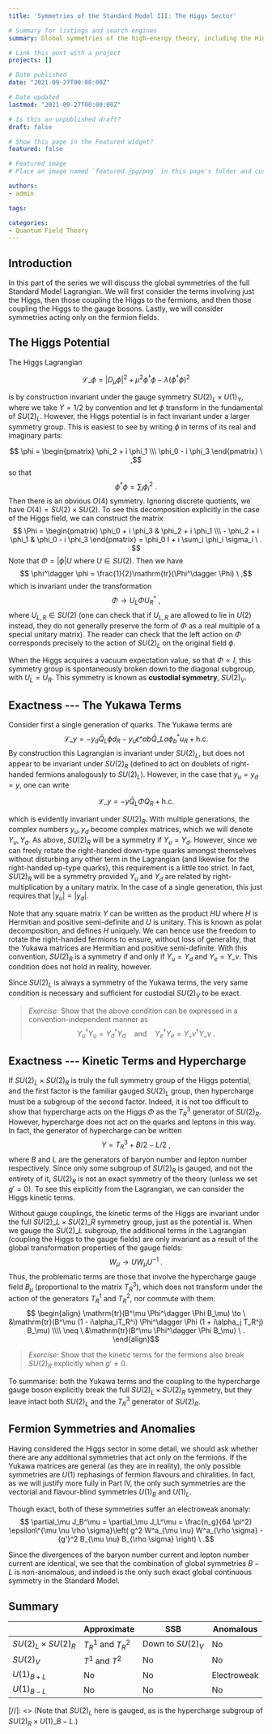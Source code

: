 ```yaml
---
title: 'Symmetries of the Standard Model III: The Higgs Sector'

# Summary for listings and search engines
summary: Global symmetries of the high-energy theory, including the Higgs field, the electroweak gauge bosons, and the Yukawa terms.

# Link this post with a project
projects: []

# Date published
date: "2021-09-27T00:00:00Z"

# Date updated
lastmod: "2021-09-27T00:00:00Z"

# Is this an unpublished draft?
draft: false

# Show this page in the Featured widget?
featured: false

# Featured image
# Place an image named `featured.jpg/png` in this page's folder and customize its options here.

authors:
- admin

tags:

categories:
- Quantum Field Theory
---
```


## Introduction

In this part of the series we will discuss the global symmetries of the full Standard Model Lagrangian. We will first consider the terms involving just the Higgs, then those coupling the Higgs to the fermions, and then those coupling the Higgs to the gauge bosons. Lastly, we will consider symmetries acting only on the fermion fields.

## The Higgs Potential

The Higgs Lagrangian

$$ \mathcal{L}\_\phi = |D_\mu \phi|^2 + \mu^2 \phi^\dagger \phi - \lambda( \phi^\dagger \phi)^2  $$

is by construction invariant under the gauge symmetry $SU(2)_L \times U(1)_Y$, where we take $Y = 1/2$ by convention and let $\phi$ transform in the fundamental of $SU(2)_L$. However, the Higgs potential is in fact invariant under a larger symmetry group. This is easiest to see by writing $\phi$ in terms of its real and imaginary parts:

$$ \phi = \begin{pmatrix} \phi_2 + i \phi_1 \\\ \phi_0 - i \phi_3 \end{pmatrix}  \ ,$$
so that
$$ \phi^\dagger \phi = \sum_i \phi_i^2  \ .$$
Then there is an obvious $O(4)$ symmetry. Ignoring discrete quotients, we have $O(4) = SU(2) \times SU(2)$. To see this decomposition explicitly in the case of the Higgs field, we can construct the matrix
$$ \Phi = \begin{pmatrix} \phi_0 + i \phi_3 &  \phi_2 + i \phi_1 \\\ - \phi_2 + i \phi_1 & \phi_0 - i \phi_3 \end{pmatrix} = \phi_0 I + i \sum_i \phi_i \sigma_i \ . $$
Note that $\Phi = |\phi| U$ where $U \in SU(2)$. Then we have
$$ \phi^\dagger \phi = \frac{1}{2}\mathrm{tr}(\Phi^\dagger \Phi) \ ,$$
which is invariant under the transformation
$$ \Phi \to U_L \Phi U_R^\dagger \ ,$$
where $U_{L,R} \in SU(2)$  (one can check that if $U_{L,R}$ are allowed to lie in $U(2)$ instead, they do not generally preserve the form of $\Phi$ as a real multiple of a special unitary matrix). The reader can check that the left action on $\Phi$ corresponds precisely to the action of $SU(2)_L$ on the original field $\phi$.

When the Higgs acquires a vacuum expectation value, so that $\Phi \propto I$, this symmetry group is spontaneously broken down to the diagonal subgroup, with $U_L = U_R$. This symmetry is known as **custodial symmetry**, $SU(2)_V$.

## Exactness --- The Yukawa Terms

Consider first a single generation of quarks. The Yukawa terms are
$$ \mathcal{L}\_y = -y_d \bar{Q}_L \phi d_R - y_u \epsilon\^{ab}\bar{Q}\_{La} \phi^*_b u_R  +\mathrm{h.c.}  $$
By construction this Lagrangian is invariant under $SU(2)_L$, but does not appear to be invariant under $SU(2)_R$ (defined to act on doublets of right-handed fermions analogously to $SU(2)_L$). However, in the case that $y_u = y_d = y$, one can write

$$ \mathcal{L}\_y = -y \bar{Q}_L \Phi Q_R + \mathrm{h.c.} $$

which is evidently invariant under $SU(2)_R$. With multiple generations, the complex numbers $y_u,y_d$ become complex matrices, which we will denote $Y_u,Y_d$. As above, $SU(2)_R$ will be a symmetry if $Y_u = Y_d$. However, since we can freely rotate the right-handed down-type quarks amongst themselves without disturbing any other term in the Lagrangian (and likewise for the right-handed up-type quarks), this requirement is a little too strict. In fact, $SU(2)_R$ will be a symmetry provided $Y_u$ and $Y_d$ are related by right-multiplication by a unitary matrix. In the case of a single generation, this just requires that $|y_u| = |y_d|$. 

Note that any square matrix $Y$ can be written as the product $HU$ where $H$ is Hermitian and positive semi-definite and $U$ is unitary. This is known as polar decomposition, and defines $H$ uniquely. We can hence use the freedom to rotate the right-handed fermions to ensure, without loss of generality, that the Yukawa matrices are Hermitian and positive semi-definite. With this convention, $SU(2)_R$ is a symmetry if and only if $Y_u = Y_d$ and $Y_e = Y\_\nu$. This condition does not hold in reality, however.

Since $SU(2)_L$ is always a symmetry of the Yukawa terms, the very same condition is necessary and sufficient for custodial $SU(2)_V$ to be exact.

> *Exercise:* Show that the above condition can be expressed in a convention-independent manner as
$$ Y_u^\dagger Y_u = Y_d^\dagger Y_d \quad \mathrm{and} \quad  Y_e^\dagger Y_e = Y\_\nu^\dagger Y\_\nu \ .$$

## Exactness --- Kinetic Terms and Hypercharge

If $SU(2)_L \times SU(2)_R$ is truly the full symmetry group of the Higgs potential, and the first factor is the familiar gauged $SU(2)_L$ group, then hypercharge must be a subgroup of the second factor. Indeed, it is not too difficult to show that hypercharge acts on the Higgs $\Phi$ as the $T^3_R$ generator of $SU(2)_R$. However, hypercharge does not act on the quarks and leptons in this way. In fact, the generator of hypercharge can be written
$$ Y = T^3_R + B/2 - L/2 \ ,$$
where $B$ and $L$ are the generators of baryon number and lepton number respectively. Since only some subgroup of $SU(2)_R$ is gauged, and not the entirety of it, $SU(2)_R$ is not an exact symmetry of the theory (unless we set $g' = 0$). To see this explicitly from the Lagrangian, we can consider the Higgs kinetic terms.

Without gauge couplings, the kinetic terms of the Higgs are invariant under the full $SU(2)\_L \times SU(2)\_R$ symmetry group, just as the potential is. When we gauge the $SU(2)\_L$ subgroup, the additional terms in the Lagrangian (coupling the Higgs to the gauge fields) are only invariant as a result of the global transformation properties of the gauge fields:
$$ W_\mu \to U W_\mu U^{-1} \ .$$
Thus, the problematic terms are those that involve the hypercharge gauge field $B_\mu$ (proportional to the matrix $T_R^3$), which does not transform under the action of the generators $T_R^1$ and $T_R^2$, nor commute with them:
$$ \begin{align} \mathrm{tr}(B^\mu \Phi^\dagger \Phi  B_\mu) \to \ &\mathrm{tr}(B^\mu (1 - i\alpha_iT_R^i)  \Phi^\dagger \Phi (1 + i\alpha_j T_R^j) B_\mu) \\\\
 \neq \ &\mathrm{tr}(B^\mu \Phi^\dagger \Phi  B_\mu) \ . \end{align}$$

> *Exercise:* Show that the kinetic terms for the fermions also break $SU(2)_R$ explicitly when $g' \neq 0$.

To summarise: both the Yukawa terms and the coupling to the hypercharge gauge boson explicitly break the full $SU(2)_L \times SU(2)_R$ symmetry, but they leave intact both $SU(2)_L$ and the $T^3_R$ generator of $SU(2)_R$.

## Fermion Symmetries and Anomalies

Having considered the Higgs sector in some detail, we should ask whether there are any additional symmetries that act only on the fermions. If the Yukawa matrices are general (as they are in reality), the only possible symmetries are $U(1)$ rephasings of fermion flavours and chiralities. In fact, as we will justify more fully in Part IV, the only such symmetries are the vectorial and flavour-blind symmetries $U(1)_B$ and $U(1)_L$.

Though exact, both of these symmetries suffer an electroweak anomaly:
$$ \partial_\mu J_B^\mu = \partial_\mu J_L^\mu = \frac{n_g}{64 \pi^2} \epsilon\^{\mu \nu \rho \sigma}\left( g^2 W^a_{\mu \nu} W^a_{\rho \sigma} - {g'}^2 B_{\mu \nu} B_{\rho \sigma}  \right) \ .$$

Since the divergences of the baryon number current and lepton number current are identical, we see that the combination of global symmetries $B - L$ is non-anomalous, and indeed is the only such exact global continuous symmetry in the Standard Model.

## Summary

| | Approximate |SSB | Anomalous | 
| ---------- | ---------- | ---------- | ---------- |
| $SU(2)_L \times SU(2)_R$ |$T_R^1$ and $T_R^2$ | Down to $SU(2)_V$ | No | 
| $SU(2)_V$ | $T^1$ and $T^2$ | No | No | 
| $U(1)_{B+L}$| No | No | Electroweak | 
| $U(1)_{B-L}$| No | No | No |

[//]: <> (Note that $SU(2)_L$ here is gauged, as is the hypercharge subgroup of $SU(2)_R \times U(1)\_{B-L}$.)
